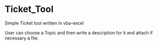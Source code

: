 # Ticket_Tool
Simple Ticket tool written in vba-excel

User can choose a Topic and then write a description for it and attach if necessary a file.
